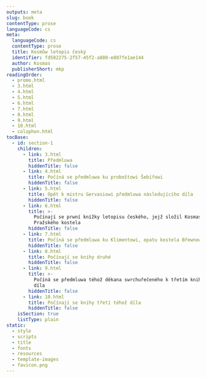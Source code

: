```yaml
---
outputs: meta
slug: book
contentType: prose
languageCode: cs
meta:
  languageCode: cs
  contentType: prose
  title: Kosmůw letopis český
  identifier: fd582275-2f57-45f2-a880-e807fe1ae144
  author: Kosmas
  publisherShort: mkp
readingOrder:
  - promo.html
  - 3.html
  - 4.html
  - 5.html
  - 6.html
  - 7.html
  - 8.html
  - 9.html
  - 10.html
  - colophon.html
tocBase:
  - id: section-1
    children:
      - link: 3.html
        title: Předmluwa
        hiddenTitle: false
      - link: 4.html
        title: Počíná se předmluwa ku proboštowi Šebířowi
        hiddenTitle: false
      - link: 5.html
        title: Opět k mistru Gervasiowi předmluwa následujícího díla
        hiddenTitle: false
      - link: 6.html
        title: >-
          Počínají se prwní knížky letopisu českého, jejž složil Kosmas děkan
          Pražského kostela
        hiddenTitle: false
      - link: 7.html
        title: Počíná se předmluwa ku Klimentowi, opatu kostela Břewnowského
        hiddenTitle: false
      - link: 8.html
        title: Počínají se knihy druhé
        hiddenTitle: false
      - link: 9.html
        title: >-
          Počíná se předmluwa téhož děkana swrchuřečeného k třetím knihám téhož
          díla
        hiddenTitle: false
      - link: 10.html
        title: Počínají se knihy třetí téhož díla
        hiddenTitle: false
    isSection: true
    listType: plain
static:
  - style
  - scripts
  - title
  - fonts
  - resources
  - template-images
  - favicon.png
---
```

